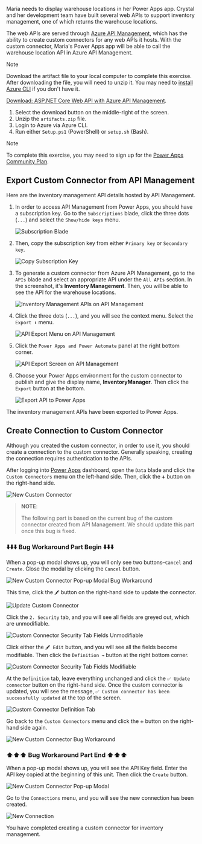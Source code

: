 Maria needs to display warehouse locations in her Power Apps app. Crystal and her development team have built several web APIs to support inventory management, one of which returns the warehouse locations.

The web APIs are served through [Azure API Management][az apim], which has the ability to create custom connectors for any web APIs it hosts. With the custom connector, Maria's Power Apps app will be able to call the warehouse location API in Azure API Management.

<!-- NOTE to REVIEWER - The download link for this module can be found at https://github.com/MicrosoftDocs/mslearn-developer-tools-power-platform/blob/master/fusion-developers/artifacts.zip . -->

> [!NOTE]
> Download the artifact file to your local computer to complete this exercise. After downloading the file, you will need to unzip it. You may need to [install Azure CLI][az cli install] if you don't have it.
> 
> [Download: ASP.NET Core Web API with Azure API Management][artifacts].
> 
> 1. Select the download button on the middle-right of the screen.
> 1. Unzip the `artifacts.zip` file.
> 1. Login to Azure via Azure CLI.
> 1. Run either `Setup.ps1` (PowerShell) or `setup.sh` (Bash).

> [!NOTE]
> To complete this exercise, you may need to sign up for the [Power Apps Community Plan][pa cp].


## Export Custom Connector from API Management ##

Here are the inventory management API details hosted by API Management.

1. In order to access API Management from Power Apps, you should have a subscription key. Go to the `Subscriptions` blade, click the three dots (`...`) and select the `Show/hide keys` menu.

    ![Subscription Blade][image-01]

1. Then, copy the subscription key from either `Primary key` or `Secondary key`.

    ![Copy Subscription Key][image-02]

1. To generate a custom connector from Azure API Management, go to the `APIs` blade and select an appropriate API under the `All APIs` section. In the screenshot, it's **Inventory Management**. Then, you will be able to see the API for the warehouse locations.

    ![Inventory Management APIs on API Management][image-03]

1. Click the three dots (`...`), and you will see the context menu. Select the `Export ⬇️` menu.

    ![API Export Menu on API Management][image-04]

1. Click the `Power Apps and Power Automate` panel at the right bottom corner.

    ![API Export Screen on API Management][image-05]

1. Choose your Power Apps environment for the custom connector to publish and give the display name, **InventoryManager**. Then click the `Export` button at the bottom.

    ![Export API to Power Apps][image-06]

The inventory management APIs have been exported to Power Apps.


## Create Connection to Custom Connector ##

Although you created the custom connector, in order to use it, you should create a connection to the custom connector. Generally speaking, creating the connection requires authentication to the APIs.

After logging into [Power Apps][pa] dashboard, open the `Data` blade and click the `Custom Connectors` menu on the left-hand side. Then, click the `➕` button on the right-hand side.

![New Custom Connector][image-07]

> **NOTE**:
> 
> The following part is based on the current bug of the custom connector created from API Management. We should update this part once this bug is fixed.


### ⬇️⬇️⬇️ Bug Workaround Part Begin ⬇️⬇️⬇️ ###

When a pop-up modal shows up, you will only see two buttons&ndash;`Cancel` and `Create`. Close the modal by clicking the `Cancel` button.

![New Custom Connector Pop-up Modal Bug Workaround][image-08]

This time, click the `🖋` button on the right-hand side to update the connector.

![Update Custom Connector][image-09]

Click the `2. Security` tab, and you will see all fields are greyed out, which are unmodifiable.

![Custom Connector Security Tab Fields Unmodifiable][image-10]

Click either the `🖋 Edit` button, and you will see all the fields become modifiable. Then click the `Definition →` button at the right bottom corner.

![Custom Connector Security Tab Fields Modifiable][image-11]

At the `Definition` tab, leave everything unchanged and click the `✅ Update connector` button on the right-hand side. Once the custom connector is updated, you will see the message, `✅ Custom connector has been successfully updated` at the top of the screen.

![Custom Connector Definition Tab][image-12]

Go back to the `Custom Connectors` menu and click the `➕` button on the right-hand side again.

![New Custom Connector Bug Workaround][image-07]

### ⬆️⬆️⬆️ Bug Workaround Part End ⬆️⬆️⬆️ ###

When a pop-up modal shows up, you will see the API Key field. Enter the API key copied at the beginning of this unit. Then click the `Create` button.

![New Custom Connector Pop-up Modal][image-13]

Go to the `Connections` menu, and you will see the new connection has been created.

![New Connection][image-14]

You have completed creating a custom connector for inventory management.


[image-01]: ../media/03-create-custom-connector-with-apim-01.png
[image-02]: ../media/03-create-custom-connector-with-apim-02.png
[image-03]: ../media/03-create-custom-connector-with-apim-03.png
[image-04]: ../media/03-create-custom-connector-with-apim-04.png
[image-05]: ../media/03-create-custom-connector-with-apim-05.png
[image-06]: ../media/03-create-custom-connector-with-apim-06.png
[image-07]: ../media/03-create-custom-connector-with-apim-07.png
[image-08]: ../media/03-create-custom-connector-with-apim-08.png
[image-09]: ../media/03-create-custom-connector-with-apim-09.png
[image-10]: ../media/03-create-custom-connector-with-apim-10.png
[image-11]: ../media/03-create-custom-connector-with-apim-11.png
[image-12]: ../media/03-create-custom-connector-with-apim-12.png
[image-13]: ../media/03-create-custom-connector-with-apim-13.png
[image-14]: ../media/03-create-custom-connector-with-apim-14.png

[az apim]: https://docs.microsoft.com/azure/api-management/api-management-key-concepts
[az cli install]: https://docs.microsoft.com/cli/azure/install-azure-cli
[pa]: https://powerapps.microsoft.com/
[pa cp]: https://powerapps.microsoft.com/communityplan/?azure-portal=true

[artifacts]: https://github.com/MicrosoftDocs/mslearn-developer-tools-power-platform/blob/master/fusion-developers/artifacts.zip
